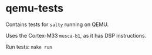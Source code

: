 # qemu-tests

Contains tests for `salty` running on QEMU.

Uses the Cortex-M33 `musca-b1`, as it has DSP instructions.

Run tests: `make run`

